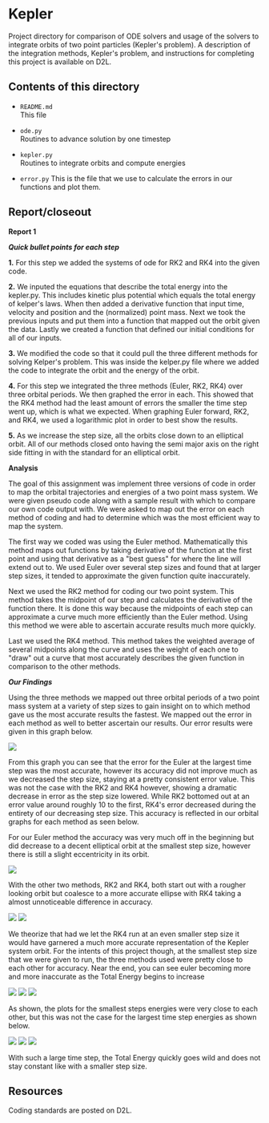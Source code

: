 Kepler
======

Project directory for comparison of ODE solvers and usage of the solvers to integrate orbits of two point particles (Kepler's problem). A description of the integration methods, Kepler's problem, and instructions for completing this project is available on D2L.

Contents of this directory
--------------------------

* `README.md`  
This file

* `ode.py`  
Routines to advance solution by one timestep

* `kepler.py`  
Routines to integrate orbits and compute energies

* `error.py`
This is the file that we use to calculate the errors in our functions and plot them.


Report/closeout
---------------



**Report 1**

***Quick bullet points for each step***

**1.** For this step we added the systems of ode for RK2 and RK4 into the given code.

**2.** We inputed the equations that describe the total energy into the kepler.py. This includes kinetic plus potential which equals the total energy of kelper's laws. When then added a derivative function that input time, velocity and position and the (normalized) point mass. Next we took the previous inputs and put them into a function that mapped out the orbit given the data. Lastly we created a function that defined our initial conditions for all of our inputs.

**3.** We modified the code so that it could pull the three different methods for solving Kelper's problem. This was inside the kelper.py file where we added the code to integrate the orbit and the energy of the orbit.

**4.** For this step we integrated the three methods (Euler, RK2, RK4) over three orbital periods. We then graphed the error in each. This showed that the RK4 method had the least amount of errors the smaller the time step went up, which is what we expected. When graphing Euler forward, RK2, and RK4, we used a logarithmic plot in order to best show the results.

**5.** As we increase the step size, all the orbits close down to an elliptical orbit. All of our methods closed onto having the semi major axis on the right side fitting in with the standard for an elliptical orbit.


**Analysis**

The goal of this assignment was implement three versions of code in order to map the orbital trajectories and energies of a two point mass system. We were given pseudo code along with a sample result with which to compare our own code output with. We were asked to map out the error on each method of coding and had to determine which was the most efficient way to map the system.

The first way we coded was using the Euler method. Mathematically this method maps out functions by taking derivative of the function at the first point and using that derivative as a "best guess" for where the line will extend out to. We used Euler over several step sizes and found that at larger step sizes, it tended to approximate the given function quite inaccurately.

Next we used the RK2 method for coding our two point system. This method takes the midpoint of our step and calculates the derivative of the function there. It is done this way because the midpoints of each step can approximate a curve much more efficiently than the Euler method. Using this method we were able to ascertain accurate results much more quickly.

Last we used the RK4 method. This method takes the weighted average of several midpoints along the curve and uses the weight of each one to "draw" out a curve that most accurately describes the given function in comparison to the other methods.

***Our Findings***

Using the three methods we mapped out three orbital periods of a two point mass system at a variety of step sizes to gain insight on to which method gave us the most accurate results the fastest. We mapped out the error in each method as well to better ascertain our results. Our error results were given in this graph below.

![](https://github.com/MSU-AST304-FS2018/gcp1-kepler--armadillos/blob/master/error.png)

From this graph you can see that the error for the Euler at the largest time step was the most accurate, however its accuracy did not improve much as we decreased the step size, staying at a pretty consistent error value. This was not the case with the RK2 and RK4 however, showing a dramatic decrease in error as the step size lowered. While RK2 bottomed out at an error value around roughly 10 to the first, RK4's error decreased during the entirety of our decreasing step size. This accuracy is reflected in our orbital graphs for each method as seen below.

For our Euler method the accuracy was very much off in the beginning but did decrease to a decent elliptical orbit at the smallest step size, however there is still a slight eccentricity in its orbit.

![](https://github.com/MSU-AST304-FS2018/gcp1-kepler--armadillos/blob/master/euler_traject.png)

With the other two methods, RK2 and RK4, both start out with a rougher looking orbit but coalesce to a more accurate ellipse with RK4 taking a almost unnoticeable difference in accuracy.

![](https://github.com/MSU-AST304-FS2018/gcp1-kepler--armadillos/blob/master/rk2_traject.png)
![](https://github.com/MSU-AST304-FS2018/gcp1-kepler--armadillos/blob/master/rk4_traject.png)

We theorize that had we let the RK4 run at an even smaller step size it would have garnered a much more accurate representation of the Kepler system orbit. For the intents of this project though, at the smallest step size that we were given to run, the three methods used were pretty close to each other for accuracy. Near the end, you can see euler becoming more and more inaccurate as the Total Energy begins to increase

![](https://github.com/MSU-AST304-FS2018/gcp1-kepler--armadillos/blob/master/energy_euler_small_steps.png)
![](https://github.com/MSU-AST304-FS2018/gcp1-kepler--armadillos/blob/master/energy_rk2_small_steps.png)
![](https://github.com/MSU-AST304-FS2018/gcp1-kepler--armadillos/blob/master/energy_rk4_small_steps.png)

As shown, the plots for the smallest steps energies were very close to each other, but this was not the case for the largest time step energies as shown below.

![](https://github.com/MSU-AST304-FS2018/gcp1-kepler--armadillos/blob/master/energy_euler_large_steps.png)
![](https://github.com/MSU-AST304-FS2018/gcp1-kepler--armadillos/blob/master/energy_rk2_large_steps.png)
![](https://github.com/MSU-AST304-FS2018/gcp1-kepler--armadillos/blob/master/energy_rk4_large_steps.png)

With such a large time step, the Total Energy quickly goes wild and does not stay constant like with a smaller step size.


Resources
---------
Coding standards are posted on D2L.
